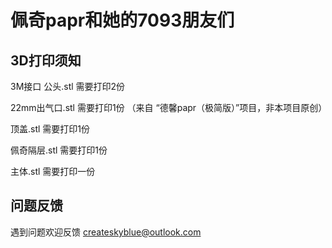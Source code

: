 # 佩奇papr和她的7093朋友们

## 3D打印须知

3M接口 公头.stl 需要打印2份

22mm出气口.stl 需要打印1份 （来自 “德馨papr（极简版）”项目，非本项目原创）

顶盖.stl 需要打印1份

佩奇隔层.stl 需要打印1份

主体.stl 需要打印一份

## 问题反馈

遇到问题欢迎反馈
createskyblue@outlook.com